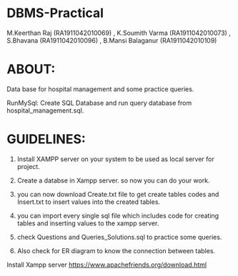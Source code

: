 # DBMS-Practical
M.Keerthan Raj (RA1911042010069) , K.Soumith Varma (RA1911042010073) , S.Bhavana (RA1911042010096) , B.Mansi Balaganur (RA1911042010109)

# ABOUT:
Data base for hospital management and some practice queries. 

RunMySql:
Create SQL Database and run query database from hospital_management.sql.

# GUIDELINES:
1) Install XAMPP server on your system to be used as local server for project.

2) Create a databse in Xampp server. so now you can do your work.

3) you can now download Create.txt file to get create tables codes and Insert.txt to insert values into the created tables.
 
4) you can import every single sql file which includes code for creating tables and inserting values to the xampp server.

5) check Questions and Queries_Solutions.sql to practice some queries.
 
6) Also check for ER diagram to know the connection between tables.  

Install Xampp server  https://www.apachefriends.org/download.html





 
